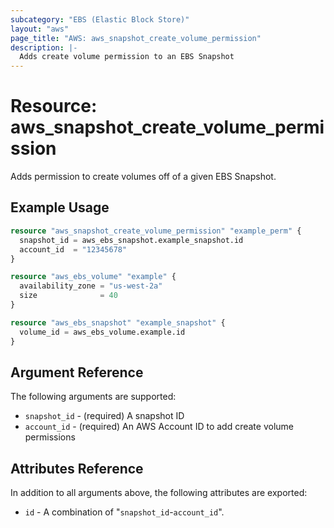 ```yaml
---
subcategory: "EBS (Elastic Block Store)"
layout: "aws"
page_title: "AWS: aws_snapshot_create_volume_permission"
description: |-
  Adds create volume permission to an EBS Snapshot
---
```


# Resource: aws_snapshot_create_volume_permission

Adds permission to create volumes off of a given EBS Snapshot.

## Example Usage

```terraform
resource "aws_snapshot_create_volume_permission" "example_perm" {
  snapshot_id = aws_ebs_snapshot.example_snapshot.id
  account_id  = "12345678"
}

resource "aws_ebs_volume" "example" {
  availability_zone = "us-west-2a"
  size              = 40
}

resource "aws_ebs_snapshot" "example_snapshot" {
  volume_id = aws_ebs_volume.example.id
}
```

## Argument Reference

The following arguments are supported:

* `snapshot_id` - (required) A snapshot ID
* `account_id` - (required) An AWS Account ID to add create volume permissions

## Attributes Reference

In addition to all arguments above, the following attributes are exported:

* `id` - A combination of "`snapshot_id`-`account_id`".
